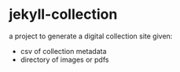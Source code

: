 # jekyll-collection

a project to generate a digital collection site given:
- csv of collection metadata
- directory of images or pdfs
